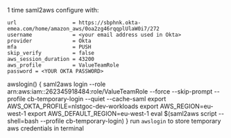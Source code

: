 1 time saml2aws configure with:

```
url                  = https://sbphnk.okta-emea.com/home/amazon_aws/0oa2zg46rqqplUlaW0i7/272
username             = <your email address used in Okta>
provider             = Okta
mfa                  = PUSH
skip_verify          = false
aws_session_duration = 43200
aws_profile          = ValueTeamRole
password = <YOUR OKTA PASSWORD>
```

awslogin() {
    saml2aws login --role arn:aws:iam::262345918484:role/ValueTeamRole --force --skip-prompt --profile cb-temporary-login --quiet --cache-saml
    export AWS_OKTA_PROFILE=nlstgoc-dev-workloads
    export AWS_REGION=eu-west-1
    export AWS_DEFAULT_REGION=eu-west-1
    eval $(saml2aws script --shell=bash --profile cb-temporary-login)
}
run `awslogin` to store temporary aws credentials in terminal